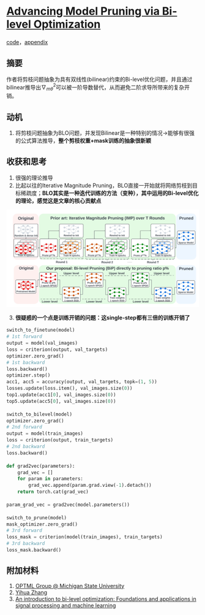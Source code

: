 # [Advancing Model Pruning via Bi-level Optimization](https://proceedings.neurips.cc/paper_files/paper/2022/file/749252feedd44f7f10d47ec1d674a2f8-Paper-Conference.pdf)

[code](https://github.com/OPTML-Group/BiP)，[appendix](https://proceedings.neurips.cc/paper_files/paper/2022/file/749252feedd44f7f10d47ec1d674a2f8-Supplemental-Conference.pdf)

## 摘要

作者将剪枝问题抽象为具有双线性(bilinear)约束的Bi-level优化问题，并且通过bilinear推导出$\nabla^2_{m\theta}$可以被一阶导数替代，从而避免二阶求导所带来的复杂开销。

## 动机

1. 将剪枝问题抽象为BLO问题，并发现Bilinear是一种特别的情况->能够有很强的公式算法推导，**整个剪枝权重+mask训练的抽象很新颖**


## 收获和思考

1. 很强的理论推导
2. 比起以往的Iterative Magnitude Pruning，BLO直接一开始就将网络剪枝到目标稀疏度；**BLO其实是一种迭代训练的方法（变种），其中运用的Bi-level优化的理论，感觉这是文章的核心贡献点**

<img src="./images/BLO_1.png" alt="image-20231128102419227" style="zoom: 50%;" />

3. **很疑惑的一个点是训练开销的问题：这single-step都有三倍的训练开销了**

```python
switch_to_finetune(model)
# 1st forward
output = model(val_images)
loss = criterion(output, val_targets)
optimizer.zero_grad()
# 1st backward
loss.backward()
optimizer.step()
acc1, acc5 = accuracy(output, val_targets, topk=(1, 5))
losses.update(loss.item(), val_images.size(0))
top1.update(acc1[0], val_images.size(0))
top5.update(acc5[0], val_images.size(0))

switch_to_bilevel(model)
optimizer.zero_grad()
# 2nd forward
output = model(train_images)
loss = criterion(output, train_targets)
# 2nd backward
loss.backward()

def grad2vec(parameters):
    grad_vec = []
    for param in parameters:
        grad_vec.append(param.grad.view(-1).detach())
    return torch.cat(grad_vec)

param_grad_vec = grad2vec(model.parameters())

switch_to_prune(model)
mask_optimizer.zero_grad()
# 3rd forward
loss_mask = criterion(model(train_images), train_targets)
# 3rd backward
loss_mask.backward()
```

## 附加材料

1. [OPTML Group @ Michigan State University](https://www.optml-group.com/)
2. [Yihua Zhang](https://scholar.google.com.hk/citations?user=ui-pcWgAAAAJ&hl=zh-CN)
3. [An introduction to bi-level optimization: Foundations and applications in signal processing and machine learning](https://arxiv.org/abs/2308.00788)
